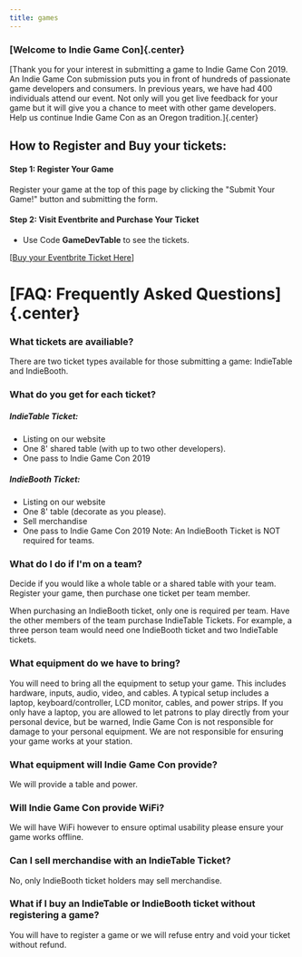 ```yaml
---
title: games
---
```


### [Welcome to Indie Game Con]{.center}
[Thank you for your interest in submitting a game to Indie Game Con 2019. An Indie Game Con submission puts you in front of hundreds of passionate game developers and consumers. In previous years, we have had 400 individuals attend our event. Not only will you get live feedback for your game but it will give you a chance to meet with other game developers. Help us continue Indie Game Con as an Oregon tradition.]{.center}

## How to Register and Buy your tickets:
#### Step 1: Register Your Game
Register your game at the top of this page by clicking the "Submit Your Game!" button and submitting the form.

#### Step 2: Visit Eventbrite and Purchase Your Ticket
* Use Code <b>GameDevTable</b> to see the tickets.

[[Buy your Eventbrite Ticket Here](https://indiegamecon2019.eventbrite.com)]

# [FAQ: Frequently Asked Questions]{.center}
### What tickets are availiable?
There are two ticket types available for those submitting a game: IndieTable and IndieBooth.

### What do you get for each ticket?
##### IndieTable Ticket:
* Listing on our website
* One 8' shared table (with up to two other developers).
* One pass to Indie Game Con 2019

##### IndieBooth Ticket:
* Listing on our website
* One 8' table (decorate as you please).
* Sell merchandise
* One pass to Indie Game Con 2019
Note: An IndieBooth Ticket is NOT required for teams.

### What do I do if I'm on a team?
Decide if you would like a whole table or a shared table with your team. Register your game, then purchase one ticket per team member.

When purchasing an IndieBooth ticket, only one is required per team. Have the other members of the team purchase IndieTable Tickets. For example, a three person team would need one IndieBooth ticket and two IndieTable tickets.

### What equipment do we have to bring?
You will need to bring all the equipment to setup your game. This includes hardware, inputs, audio, video, and cables. A typical setup includes a laptop, keyboard/controller, LCD monitor, cables, and power strips. If you only have a laptop, you are allowed to let patrons to play directly from your personal device, but be warned, Indie Game Con is not responsible for damage to your personal equipment. We are not responsible for ensuring your game works at your station.

### What equipment will Indie Game Con provide?
We will provide a table and power.

### Will Indie Game Con provide WiFi?
We will have WiFi however to ensure optimal usability please ensure your game works offline.

### Can I sell merchandise with an IndieTable Ticket?
No, only IndieBooth ticket holders may sell merchandise.

### What if I buy an IndieTable or IndieBooth ticket without registering a game?
You will have to register a game or we will refuse entry and void your ticket without refund.

